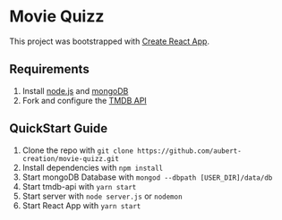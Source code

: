 # Movie Quizz

This project was bootstrapped with [Create React App](https://github.com/facebook/create-react-app).


## Requirements

1. Install [node.js](http://nodejs.org) and [mongoDB](http://mongodb.org/)
2. Fork and configure the [TMDB API](https://github.com/Saeris/tmdb-api)


## QuickStart Guide

1. Clone the repo with `git clone https://github.com/aubert-creation/movie-quizz.git`
2. Install dependencies with `npm install`
3. Start mongoDB Database with `mongod --dbpath [USER_DIR]/data/db`
4. Start tmdb-api with `yarn start`
5. Start server with `node server.js` or `nodemon`
6. Start React App with `yarn start`
